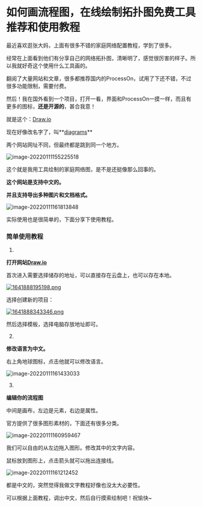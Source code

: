 # 如何画流程图，在线绘制拓扑图免费工具推荐和使用教程

最近喜欢逛张大妈，上面有很多不错的家庭网络配置教程，学到了很多。

经常在上面看到他们有分享自己的网络拓扑图，清晰明了，感觉很厉害的样子。所以我就好奇这个使用什么工具画的。

翻阅了大量网站和文章，很多都推荐国内的ProcessOn，试用了下还不错，不过很多功能限制，需要付费。

然后！我在国外看到一个项目，打开一看，界面和ProcessOn一摸一样，而且有更多的图标，**还是开源的**，甚合我意！

就是这个：[Draw.io](https://draw.io/)

现在好像改名字了，叫**[diagrams](https://www.diagrams.net/)**

两个网站网址不同，但最终都是跳到同一个地方。

![image-20220111155225518](https://ossimg.yzitc.com/2022/01/11/04d324ea387ec.png)

这个就是我用工具绘制的家庭网络图，是不是还挺像那么回事的。



**这个网站是支持中文的。**

**并且支持导出多种图片和文档格式。**

![image-20220111161813848](https://ossimg.yzitc.com/2022/01/11/00279ae0cebec.png)



实际使用也是很简单的，下面分享下使用教程。

### 简单使用教程

1.

**打开网站[Draw.io](https://draw.io/)**

首次进入需要选择储存的地址，可以直接存在云盘上，也可以存在本地。

[![1641888195198.png](https://ossimg.yzitc.com/2022/01/11/cdc03a5bddb37.png)](https://ossimg.yzitc.com/2022/01/11/cdc03a5bddb37.png)

选择创建新的项目：

[![1641888343346.png](https://ossimg.yzitc.com/2022/01/11/fe5b53ce18ee0.png)](https://ossimg.yzitc.com/2022/01/11/fe5b53ce18ee0.png)

然后选择模板，选择电脑存放地址即可。

2.

**修改语言为中文。**

右上角地球图标，点击他就可以修改语言。

![image-20220111161433033](https://ossimg.yzitc.com/2022/01/11/ca0c53dd9b81e.png)

3.

**编辑你的流程图**

中间是画布，左边是元素，右边是属性。

官方提供了很多图形素材的，下面还有很多分类。

![image-20220111160959467](https://ossimg.yzitc.com/2022/01/11/16cc6e031d604.png)

我们可以自由的从左边拖入图形。修改其中的文字内容。

鼠标放到图形上，点击箭头就可以拖出连接线。



![image-20220111161212452](https://ossimg.yzitc.com/2022/01/11/6ca390d18292a.png)



都是中文的，突然觉得我做文字教程好像也没太大必要性。

可以根据上面教程，调出中文，然后自行摸索绘制吧！祝愉快~
